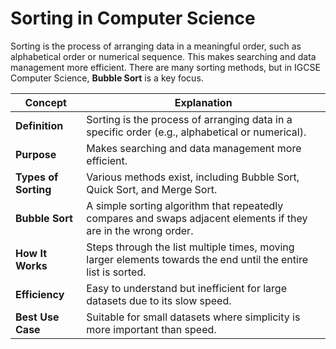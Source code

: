 # Sorting in Computer Science  

Sorting is the process of arranging data in a meaningful order, such as alphabetical order or numerical sequence. This makes searching and data management more efficient. There are many sorting methods, but in IGCSE Computer Science, **Bubble Sort** is a key focus.  

| **Concept**       | **Explanation** |
|-------------------|----------------|
| **Definition**    | Sorting is the process of arranging data in a specific order (e.g., alphabetical or numerical). |
| **Purpose**      | Makes searching and data management more efficient. |
| **Types of Sorting** | Various methods exist, including Bubble Sort, Quick Sort, and Merge Sort. |
| **Bubble Sort**   | A simple sorting algorithm that repeatedly compares and swaps adjacent elements if they are in the wrong order. |
| **How It Works**  | Steps through the list multiple times, moving larger elements towards the end until the entire list is sorted. |
| **Efficiency**    | Easy to understand but inefficient for large datasets due to its slow speed. |
| **Best Use Case** | Suitable for small datasets where simplicity is more important than speed. |

